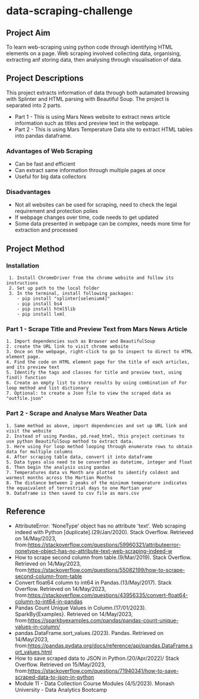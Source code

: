# data-scraping-challenge

## Project Aim
To learn web-scraping using python code through identifying HTML elements on a page. Web scraping involved collecting data, organising, extracting anf storing data, then analysing through visualisation of data. 

## Project Descriptions
This project extracts information of data through both autamated browsing with Splinter and HTML parsing with Beautiful Soup. The project is separated into 2 parts. 

 - Part 1 - This is using Mars News website to extract news article information such as titles and preview text in the webpage. 
 - Part 2 - This is using Mars Temperature Data site to extract HTML tables into pandas dataframe. 
 
 ### Advantages of Web Scraping
  - Can be fast and efficient
  - Can extract same information through multiple pages at once
  - Useful for big data collectors
 
 ### Disadvantages
  - Not all websites can be used for scraping, need to check the legal requirement and protection polies
  - If webpage changes over time, code needs to get updated
  - Some data presented in webpage can be complex, needs more time for extraction and processed

## Project Method

### Installation
     1. Install ChromeDriver from the chrome website and follow its instructions
     2. Set up path to the local folder
     3. In the terminal, install following packages:
        - pip install "splinter[selenium4]"
        - pip install bs4
        - pip install html5lib
        - pip install lxml

### Part 1 - Scrape Title and Preview Text from Mars News Article
    1. Import dependencies such as Browser and BeautifulSoup
    2. create the URL link to visit chrome website
    3. Once on the webpage, right-click to go to inspect to direct to HTML element page. 
    4. Find the code on HTML element page for the title of each articles, and its preview text
    5. Identify the tags and classes for title and preview text, using find() function
    6. Create an empty list to store results by using combination of For loop method and list dictionary
    7. Optional: to create a Json file to view the scraped data as "outfile.json"

### Part 2 - Scrape and Analyse Mars Weather Data
    1. Same method as above, import dependencies and set up URL link and visit the website
    2. Instead of using Pandas, pd.read_html, this project continues to use python BeautifulSoup method to extract data.
    3. Here using For loop method looping through enumerate rows to obtain data for multiple columns
    4. After scraping table data, convert it into dataframe
    5. Data types also need to be converted as datetime, integer and float 
    6. Then begin the analysis using pandas
    7. Temperatures data vs Month are plotted to identify coldest and warmest months across the Martian Months
    8. The distance between 2 peaks of the minimum temperature indicates the equaivalent of terrestrial days to one Martian year
    9. Dataframe is then saved to csv file as mars.csv

## Reference
   - AttributeError: 'NoneType' object has no attribute 'text'. Web scraping indeed with Python [duplicate].(29/Jan/2020). Stack Overflow. Retrieved on 14/May/2023, from:<https://stackoverflow.com/questions/59960321/attributeerror-nonetype-object-has-no-attribute-text-web-scraping-indeed-w>
   - How to scrape second column from table.(9/Mar/2019). Stack Overflow. Retrieved on 14/May/2023, from:<https://stackoverflow.com/questions/55082199/how-to-scrape-second-column-from-table>
   - Convert float64 column to int64 in Pandas.(13/May/2017). Stack Overflow. Retrieved on 14/May/2023, from:<https://stackoverflow.com/questions/43956335/convert-float64-column-to-int64-in-pandas>
   - Pandas Count Unique Values in Column.(17/01/2023). SparkBy{Examples}. Retrieved on 14/May/2023, from:<https://sparkbyexamples.com/pandas/pandas-count-unique-values-in-column/>
   - pandas.DataFrame.sort_values.(2023). Pandas. Retrieved on 14/May/2023, from:<https://pandas.pydata.org/docs/reference/api/pandas.DataFrame.sort_values.html>
   - How to save scraped data to JSON in Python.(20/Apr/2022)/ Stack Overflow. Retrieved on 15/May/2023, from:<https://stackoverflow.com/questions/71940341/how-to-save-scraped-data-to-json-in-python>
   - Module 11 - Data Collection Course Modules (4/5/2023). Monash University - Data Analytics Bootcamp
